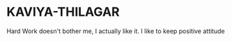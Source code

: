 # KAVIYA-THILAGAR
Hard Work doesn't bother me, I actually like it. I like to keep positive attitude
